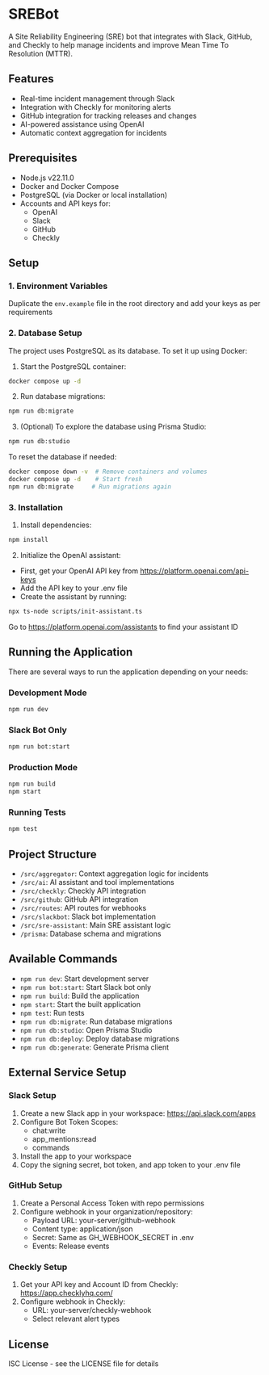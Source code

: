# SREBot

A Site Reliability Engineering (SRE) bot that integrates with Slack, GitHub, and Checkly to help manage incidents and improve Mean Time To Resolution (MTTR).

## Features

- Real-time incident management through Slack
- Integration with Checkly for monitoring alerts
- GitHub integration for tracking releases and changes
- AI-powered assistance using OpenAI
- Automatic context aggregation for incidents

## Prerequisites

- Node.js v22.11.0
- Docker and Docker Compose
- PostgreSQL (via Docker or local installation)
- Accounts and API keys for:
  - OpenAI
  - Slack
  - GitHub
  - Checkly

## Setup

### 1. Environment Variables

Duplicate the `env.example` file in the root directory and add your keys as per requirements

### 2. Database Setup

The project uses PostgreSQL as its database. To set it up using Docker:

1. Start the PostgreSQL container:

```bash
docker compose up -d
```

2. Run database migrations:

```bash
npm run db:migrate
```

3. (Optional) To explore the database using Prisma Studio:

```bash
npm run db:studio
```

To reset the database if needed:

```bash
docker compose down -v  # Remove containers and volumes
docker compose up -d    # Start fresh
npm run db:migrate     # Run migrations again
```

### 3. Installation

1. Install dependencies:

```bash
npm install
```

2. Initialize the OpenAI assistant:

- First, get your OpenAI API key from https://platform.openai.com/api-keys
- Add the API key to your .env file
- Create the assistant by running:

```bash
npx ts-node scripts/init-assistant.ts
```

Go to https://platform.openai.com/assistants to find your assistant ID

## Running the Application

There are several ways to run the application depending on your needs:

### Development Mode

```bash
npm run dev
```

### Slack Bot Only

```bash
npm run bot:start
```

### Production Mode

```bash
npm run build
npm start
```

### Running Tests

```bash
npm test
```

## Project Structure

- `/src/aggregator`: Context aggregation logic for incidents
- `/src/ai`: AI assistant and tool implementations
- `/src/checkly`: Checkly API integration
- `/src/github`: GitHub API integration
- `/src/routes`: API routes for webhooks
- `/src/slackbot`: Slack bot implementation
- `/src/sre-assistant`: Main SRE assistant logic
- `/prisma`: Database schema and migrations

## Available Commands

- `npm run dev`: Start development server
- `npm run bot:start`: Start Slack bot only
- `npm run build`: Build the application
- `npm start`: Start the built application
- `npm test`: Run tests
- `npm run db:migrate`: Run database migrations
- `npm run db:studio`: Open Prisma Studio
- `npm run db:deploy`: Deploy database migrations
- `npm run db:generate`: Generate Prisma client

## External Service Setup

### Slack Setup

1. Create a new Slack app in your workspace: https://api.slack.com/apps
2. Configure Bot Token Scopes:
   - chat:write
   - app_mentions:read
   - commands
3. Install the app to your workspace
4. Copy the signing secret, bot token, and app token to your .env file

### GitHub Setup

1. Create a Personal Access Token with repo permissions
2. Configure webhook in your organization/repository:
   - Payload URL: your-server/github-webhook
   - Content type: application/json
   - Secret: Same as GH_WEBHOOK_SECRET in .env
   - Events: Release events

### Checkly Setup

1. Get your API key and Account ID from Checkly: https://app.checklyhq.com/
2. Configure webhook in Checkly:
   - URL: your-server/checkly-webhook
   - Select relevant alert types

## License

ISC License - see the LICENSE file for details
